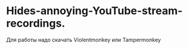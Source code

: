 # Hides-annoying-YouTube-stream-recordings.

Для работы надо скачать Violentmonkey или Tampermonkey

